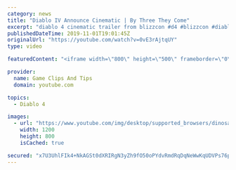 ```yaml
---
category: news
title: "Diablo IV Announce Cinematic | By Three They Come"
excerpt: "diablo 4 cinematic trailer from blizzcon #d4 #blizzcon #diablo."
publishedDateTime: 2019-11-01T19:01:45Z
originalUrl: "https://youtube.com/watch?v=0vE3rAjtqUY"
type: video

featuredContent: "<iframe width=\"800\" height=\"500\" frameborder=\"0\" src=\"https://www.youtube.com/embed/0vE3rAjtqUY\" allow=\"accelerometer; autoplay; encrypted-media; gyroscope; picture-in-picture\" allowfullscreen></iframe>"

provider:
  name: Game Clips And Tips
  domain: youtube.com

topics:
  - Diablo 4

images:
  - url: "https://www.youtube.com/img/desktop/supported_browsers/dinosaur.png"
    width: 1200
    height: 800
    isCached: true

secured: "x7U3UhlFIk4+NkAGSt0dXRIRgN3yZh9fO50oPYdvRmdRqDqNeWwKqUDVPs76ppRtazGAu1rSsemSMiR4Xks1+o4EKQi/AL5YQGoiRGHJN5zlnBM8ldx+c1TDIPI9jPBfC9wbD1YLfyNDnFtBhK8wT8uPUh3FLSEr9Dcw7pP2TcgrJSrr9T0gsL3J5eVEJSpOstTY7bJAU/e5lrVaGszajL3RnPI31PnGpFFIUmdCgOKHab1OTwXQ+h0axkZLanAHFcKwlbywJqmYJNnt5MiC27/eyvOREg50jCHuOzNUthY+EbW5nD2qSHewl3xr6APQAYhMtdNv7LGKBQQ9DHau+AQz8peSht30mlTvbF01yQfsmnpoJ++s9KvKoBAevCDHTCkIn5luU+Gk0ig5cy/qLQ==;GUVxBqIUKSjMDPSFaDyeUQ=="
---
```


